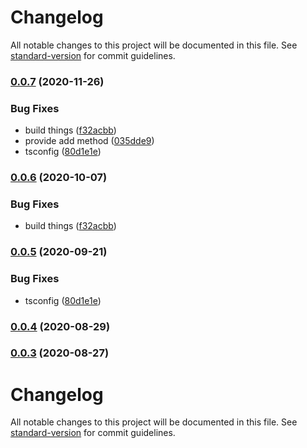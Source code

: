 # Changelog

All notable changes to this project will be documented in this file. See [standard-version](https://github.com/conventional-changelog/standard-version) for commit guidelines.

### [0.0.7](https://github.com/planjs/react-keep-alive/compare/stable-0.0.4...stable-0.0.7) (2020-11-26)


### Bug Fixes

* build things ([f32acbb](https://github.com/planjs/react-keep-alive/commit/f32acbbeb62c90921730895135e88005409dba53))
* provide add method ([035dde9](https://github.com/planjs/react-keep-alive/commit/035dde9f424b5d7be979acc270133340f3a7bcbf))
* tsconfig ([80d1e1e](https://github.com/planjs/react-keep-alive/commit/80d1e1e23d6f8b0019e93df5c9afd33f34ccb4fb))

### [0.0.6](https://github.com/planjs/react-keep-alive/compare/stable-0.0.5...stable-0.0.6) (2020-10-07)


### Bug Fixes

* build things ([f32acbb](https://github.com/planjs/react-keep-alive/commit/f32acbbeb62c90921730895135e88005409dba53))

### [0.0.5](https://github.com/planjs/react-keep-alive/compare/stable-0.0.4...stable-0.0.5) (2020-09-21)


### Bug Fixes

* tsconfig ([80d1e1e](https://github.com/planjs/react-keep-alive/commit/80d1e1e23d6f8b0019e93df5c9afd33f34ccb4fb))

### [0.0.4](https://github.com/planjs/react-keep-alive/compare/stable-0.0.3...stable-0.0.4) (2020-08-29)

### [0.0.3](https://github.com/planjs/react-keep-alive/compare/stable-0.0.2...stable-0.0.3) (2020-08-27)

# Changelog

All notable changes to this project will be documented in this file. See [standard-version](https://github.com/conventional-changelog/standard-version) for commit guidelines.
